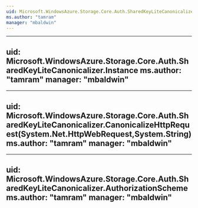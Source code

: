 ```yaml
---
uid: Microsoft.WindowsAzure.Storage.Core.Auth.SharedKeyLiteCanonicalizer
ms.author: "tamram"
manager: "mbaldwin"
---
```


---
uid: Microsoft.WindowsAzure.Storage.Core.Auth.SharedKeyLiteCanonicalizer.Instance
ms.author: "tamram"
manager: "mbaldwin"
---

---
uid: Microsoft.WindowsAzure.Storage.Core.Auth.SharedKeyLiteCanonicalizer.CanonicalizeHttpRequest(System.Net.HttpWebRequest,System.String)
ms.author: "tamram"
manager: "mbaldwin"
---

---
uid: Microsoft.WindowsAzure.Storage.Core.Auth.SharedKeyLiteCanonicalizer.AuthorizationScheme
ms.author: "tamram"
manager: "mbaldwin"
---
